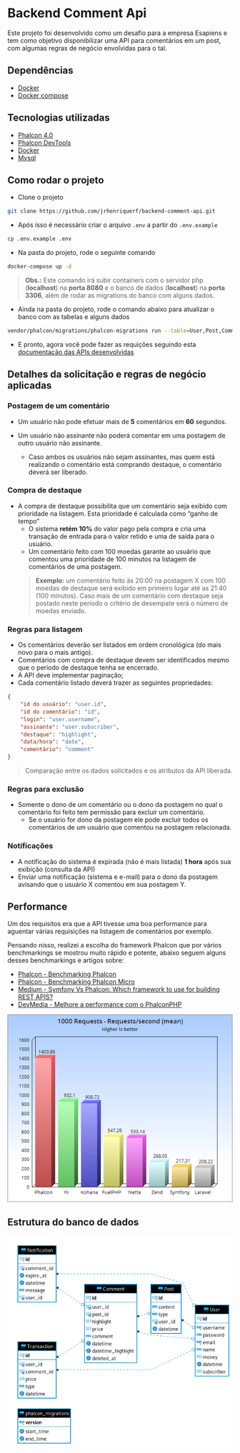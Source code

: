# Backend Comment Api

Este projeto foi desenvolvido como um desafio para a empresa Esapiens e tem como objetivo disponibilizar uma API para comentários em um post, com algumas regras de negócio envolvidas para o tal.

## Dependências

- [Docker](https://www.docker.com/get-started)
- [Docker compose](https://docs.docker.com/compose/install/)

## Tecnologias utilizadas

- [Phalcon 4.0](https://docs.phalcon.io/4.0/en/introduction)
- [Phalcon DevTools](https://docs.phalcon.io/4.0/en/devtools)
- [Docker](https://www.docker.com/why-docker)
- [Mysql](https://www.mysql.com/why-mysql/)

## Como rodar o projeto

- Clone o projeto
```bash
git clone https://github.com/jrhenriquerf/backend-comment-api.git
```
- Após isso é necessário criar o arquivo `.env` a partir do `.env.example`
```bash
cp .env.example .env
```
- Na pasta do projeto, rode o seguinte comando
```bash
docker-compose up -d
```
> **Obs.:** Este comando irá subir containers com o servidor php (**localhost**) na **porta 8080** e o banco de dados (**localhost**) na **porta 3306**, além de rodar as migrations do banco com alguns dados.
- Ainda na pasta do projeto, rode o comando abaixo para atualizar o banco com as tabelas e alguns dados
```bash
vendor/phalcon/migrations/phalcon-migrations run --table=User,Post,Comment,Notification,Transaction
```
- E pronto, agora você pode fazer as requições seguindo esta [documentação das APIs desenvolvidas](https://documenter.getpostman.com/view/11536451/SztBaTPe?version=latest)

## Detalhes da solicitação e regras de negócio aplicadas
### Postagem de um comentário
- Um usuário não pode efetuar mais de **5** comentários em **60** segundos.

- Um usuário não assinante não poderá comentar em uma postagem de outro usuário
não assinante.
    - Caso ambos os usuários não sejam assinantes, mas quem está realizando o comentário está comprando destaque, o comentário deverá ser liberado.

### Compra de destaque
- A compra de destaque possibilita que um comentário seja exibido com prioridade na
listagem. Esta prioridade é calculada como “ganho de tempo”
    - O sistema **retém 10%** do valor pago pela compra e cria uma transação de entrada para o valor retido e uma de saída para o usuário.
    - Um comentário feito com 100 moedas garante ao usuário que comentou uma prioridade de 100 minutos na listagem de comentários de uma postagem.
     >  **Exemplo:** um comentário feito às 20:00 na postagem X com 100 moedas de destaque será exibido em primeiro lugar até as 21:40 (100 minutos). Caso mais de um comentário com destaque seja postado neste período o critério de desempate será o número de moedas enviado.

### Regras para listagem
- Os comentários deverão ser listados em ordem cronológica (do mais novo para o mais antigo).
- Comentários com compra de destaque devem ser identificados mesmo que o período de destaque tenha se encerrado.
- A API deve implementar paginação;
-  Cada comentário listado deverá trazer as seguintes propriedades:
```json
{
    "id do usuário": "user.id",
    "id do comentário": "id",
    "login": "user.username",
    "assinante": "user.subscriber",
    "destaque": "highlight",
    "data/hora": "date",
    "comentário": "comment"
}
```
> Comparação entre os dados solicitados e os atributos da API liberada.

### Regras para exclusão
- Somente o dono de um comentário ou o dono da postagem no qual o
comentário foi feito tem permissão para excluir um comentário.
    - Se o usuário for dono da postagem ele pode excluir todos os
comentários de um usuário que comentou na postagem relacionada.

### Notificações
- A notificação do sistema é expirada (não é mais listada) **1 hora** após sua exibição (consulta da API)
- Enviar uma notificação (sistema e e-mail) para o dono da postagem avisando que o usuário X comentou em sua postagem Y.

## Performance
Um dos requisitos era que a API tivesse uma boa performance para aguentar várias requisições na listagem de comentários por exemplo.

Pensando nisso, realizei a escolha do framework Phalcon que por vários benchmarkings se mostrou muito rápido e potente, abaixo seguem alguns desses benchmarkings e artigos sobre:

- [Phalcon - Benchmarking Phalcon](https://blog.phalcon.io/post/benchmarking-phalcon)
- [Phalcon - Benchmarking Phalcon Micro](https://blog.phalcon.io/post/benchmarking-phalcon-micro)
- [Medium - Symfony Vs Phalcon: Which framework to use for building REST APIS?](https://medium.com/naukri-engineering/symfony-vs-phalcon-which-framework-to-use-for-building-rest-apis-942120ab7c99)
- [DevMedia - Melhore a performance com o PhalconPHP](https://www.devmedia.com.br/melhore-a-performance-com-o-phalconphp/29237)

![Benchmarking phalcon](https://github.com/jrhenriquerf/backend-comment-api/blob/master/about/benchmark_phalcon.png "Benchmarking phalcon")

## Estrutura do banco de dados

![Database](https://github.com/jrhenriquerf/backend-comment-api/blob/master/about/database_structure.png "Database structure")
